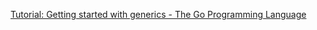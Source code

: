 [Tutorial: Getting started with generics - The Go Programming Language](https://go.dev/doc/tutorial/generics) 
